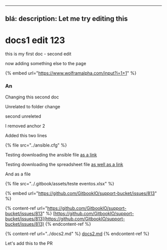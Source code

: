------
blá: 
description: Let me try editing this
------

# docs1 edit 123

this is my first doc - second edit

now adding something else to the page

{% embed url="https://www.wolframalpha.com/input?i=1+1" %}

### An

Changing this second doc

Unrelated to folder change

second unreleted

I removed anchor 2

Added this two lines

{% file src="../ansible.cfg" %}

Testing downloading the ansible file [as a link](../ansible.cfg)

Testing downloading the spreadsheet file [as well as a link](../.gitbook/assets/teste%20eventos.xlsx)

And as a file

{% file src="../.gitbook/assets/teste eventos.xlsx" %}

{% embed url="https://github.com/GitbookIO/support-bucket/issues/813" %}

{% content-ref url="https://github.com/GitbookIO/support-bucket/issues/813" %}
[https://github.com/GitbookIO/support-bucket/issues/813](https://github.com/GitbookIO/support-bucket/issues/813)
{% endcontent-ref %}

{% content-ref url="../docs2.md" %}
[docs2.md](../docs2.md)
{% endcontent-ref %}

Let's add this to the PR
